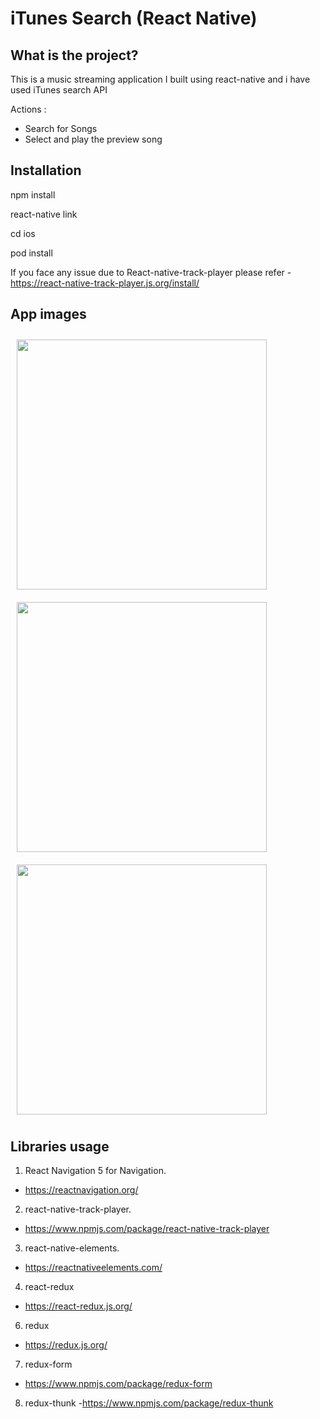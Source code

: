 # iTunes Search (React Native)

## What is the project?

This is a music streaming application I built using react-native and i have used iTunes search API

Actions :

- Search for Songs
- Select and play the preview song

## Installation

npm install

react-native link

cd ios

pod install

If you face any issue due to React-native-track-player please refer - https://react-native-track-player.js.org/install/


## App images

<img src="https://user-images.githubusercontent.com/13376149/99916859-b4363c00-2d32-11eb-8431-ba60e639616d.png" width="400" style="margin:10px"> <img src="https://user-images.githubusercontent.com/13376149/99917564-12fdb480-2d37-11eb-9ce8-6cc9a5cb5b5d.png" width="400" style="margin:10px"> <img src="https://user-images.githubusercontent.com/13376149/99916908-04ad9980-2d33-11eb-8047-dc8ff7cdded1.png" width="400" style="margin:10px">

## Libraries usage

1. React Navigation 5 for Navigation.
- https://reactnavigation.org/

2. react-native-track-player.
- https://www.npmjs.com/package/react-native-track-player

3. react-native-elements.
- https://reactnativeelements.com/

4. react-redux
- https://react-redux.js.org/

6. redux 
- https://redux.js.org/

7. redux-form
- https://www.npmjs.com/package/redux-form

8. redux-thunk
-https://www.npmjs.com/package/redux-thunk


